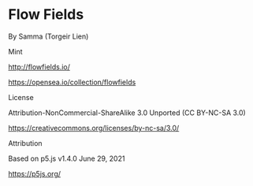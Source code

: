 # Flow Fields
By Samma (Torgeir Lien)

Mint

http://flowfields.io/

https://opensea.io/collection/flowfields

License 

Attribution-NonCommercial-ShareAlike 3.0 Unported (CC BY-NC-SA 3.0) 

https://creativecommons.org/licenses/by-nc-sa/3.0/

Attribution

Based on p5.js v1.4.0 June 29, 2021

https://p5js.org/
